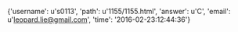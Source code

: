 {'username': u's0113', 'path': u'1155/1155.html', 'answer': u'C', 'email': u'leopard.lie@gmail.com', 'time': '2016-02-23:12:44:36'}